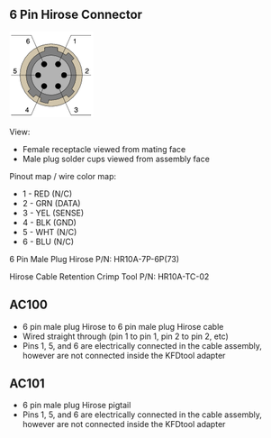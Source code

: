 6 Pin Hirose Connector
----------------------

![pinout](pic/6_pin_hirose_female_receptacle_pinout.png)

View:

* Female receptacle viewed from mating face
* Male plug solder cups viewed from assembly face

Pinout map / wire color map:

* 1 - RED (N/C)
* 2 - GRN (DATA)
* 3 - YEL (SENSE)
* 4 - BLK (GND)
* 5 - WHT (N/C)
* 6 - BLU (N/C)

6 Pin Male Plug Hirose P/N: HR10A-7P-6P(73)

Hirose Cable Retention Crimp Tool P/N: HR10A-TC-02

AC100
-----

* 6 pin male plug Hirose to 6 pin male plug Hirose cable
* Wired straight through (pin 1 to pin 1, pin 2 to pin 2, etc)
* Pins 1, 5, and 6 are electrically connected in the cable assembly, however are not connected inside the KFDtool adapter

AC101
-----

* 6 pin male plug Hirose pigtail
* Pins 1, 5, and 6 are electrically connected in the cable assembly, however are not connected inside the KFDtool adapter
